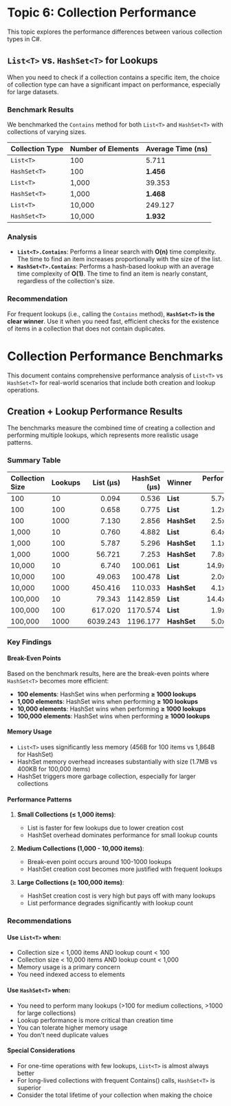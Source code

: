 # Topic 6: Collection Performance

This topic explores the performance differences between various collection types in C#.

## `List<T>` vs. `HashSet<T>` for Lookups

When you need to check if a collection contains a specific item, the choice of collection type can have a significant impact on performance, especially for large datasets.

### Benchmark Results

We benchmarked the `Contains` method for both `List<T>` and `HashSet<T>` with collections of varying sizes.

| Collection Type | Number of Elements | Average Time (ns) |
| :--- | :--- | :--- |
| `List<T>` | 100 | 5.711 |
| `HashSet<T>` | 100 | **1.456** |
| `List<T>` | 1,000 | 39.353 |
| `HashSet<T>` | 1,000 | **1.468** |
| `List<T>` | 10,000 | 249.127 |
| `HashSet<T>` | 10,000 | **1.932** |

### Analysis

- **`List<T>.Contains`**: Performs a linear search with **O(n)** time complexity. The time to find an item increases proportionally with the size of the list.
- **`HashSet<T>.Contains`**: Performs a hash-based lookup with an average time complexity of **O(1)**. The time to find an item is nearly constant, regardless of the collection's size.

### Recommendation

For frequent lookups (i.e., calling the `Contains` method), **`HashSet<T>` is the clear winner**. Use it when you need fast, efficient checks for the existence of items in a collection that does not contain duplicates.

# Collection Performance Benchmarks

This document contains comprehensive performance analysis of `List<T>` vs `HashSet<T>` for real-world scenarios that include both creation and lookup operations.

## Creation + Lookup Performance Results

The benchmarks measure the combined time of creating a collection and performing multiple lookups, which represents more realistic usage patterns.

### Summary Table

| Collection Size | Lookups | List<T> (μs) | HashSet<T> (μs) | Winner | Performance Ratio |
|:---|:---|---:|---:|:---|---:|
| 100 | 10 | 0.094 | 0.536 | **List** | 5.7x faster |
| 100 | 100 | 0.658 | 0.775 | **List** | 1.2x faster |
| 100 | 1000 | 7.130 | 2.856 | **HashSet** | 2.5x faster |
| 1,000 | 10 | 0.760 | 4.882 | **List** | 6.4x faster |
| 1,000 | 100 | 5.787 | 5.296 | **HashSet** | 1.1x faster |
| 1,000 | 1000 | 56.721 | 7.253 | **HashSet** | 7.8x faster |
| 10,000 | 10 | 6.740 | 100.061 | **List** | 14.9x faster |
| 10,000 | 100 | 49.063 | 100.478 | **List** | 2.0x faster |
| 10,000 | 1000 | 450.416 | 110.033 | **HashSet** | 4.1x faster |
| 100,000 | 10 | 79.343 | 1142.859 | **List** | 14.4x faster |
| 100,000 | 100 | 617.020 | 1170.574 | **List** | 1.9x faster |
| 100,000 | 1000 | 6039.243 | 1196.177 | **HashSet** | 5.0x faster |

### Key Findings

#### Break-Even Points
Based on the benchmark results, here are the break-even points where `HashSet<T>` becomes more efficient:

- **100 elements**: HashSet wins when performing **≥ 1000 lookups**
- **1,000 elements**: HashSet wins when performing **≥ 100 lookups**
- **10,000 elements**: HashSet wins when performing **≥ 1000 lookups**
- **100,000 elements**: HashSet wins when performing **≥ 1000 lookups**

#### Memory Usage
- `List<T>` uses significantly less memory (456B for 100 items vs 1,864B for HashSet)
- HashSet memory overhead increases substantially with size (1.7MB vs 400KB for 100,000 items)
- HashSet triggers more garbage collection, especially for larger collections

#### Performance Patterns

1. **Small Collections (≤ 1,000 items)**:
   - List is faster for few lookups due to lower creation cost
   - HashSet overhead dominates performance for small lookup counts

2. **Medium Collections (1,000 - 10,000 items)**:
   - Break-even point occurs around 100-1000 lookups
   - HashSet creation cost becomes more justified with frequent lookups

3. **Large Collections (≥ 100,000 items)**:
   - HashSet creation cost is very high but pays off with many lookups
   - List performance degrades significantly with lookup count

### Recommendations

#### Use `List<T>` when:
- Collection size < 1,000 items AND lookup count < 100
- Collection size < 10,000 items AND lookup count < 1,000
- Memory usage is a primary concern
- You need indexed access to elements

#### Use `HashSet<T>` when:
- You need to perform many lookups (>100 for medium collections, >1000 for large collections)
- Lookup performance is more critical than creation time
- You can tolerate higher memory usage
- You don't need duplicate values

#### Special Considerations
- For one-time operations with few lookups, `List<T>` is almost always better
- For long-lived collections with frequent Contains() calls, `HashSet<T>` is superior
- Consider the total lifetime of your collection when making the choice
